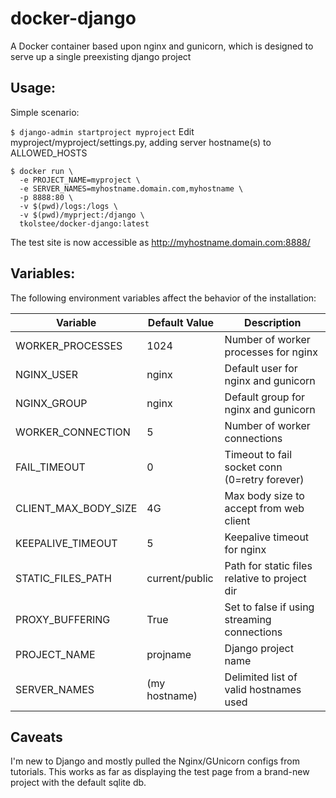 # docker-django

A Docker container based upon nginx and gunicorn, which is designed to serve up a single preexisting django project

## Usage:

Simple scenario:

```$ django-admin startproject myproject```
Edit myproject/myproject/settings.py, adding server hostname(s) to ALLOWED_HOSTS
```
$ docker run \
  -e PROJECT_NAME=myproject \
  -e SERVER_NAMES=myhostname.domain.com,myhostname \
  -p 8888:80 \
  -v $(pwd)/logs:/logs \
  -v $(pwd)/myprject:/django \
  tkolstee/docker-django:latest
```
The test site is now accessible as http://myhostname.domain.com:8888/



## Variables:

The following environment variables affect the behavior of the installation:

|  Variable            |  Default Value  |  Description                                  |
|----------------------|-----------------|-----------------------------------------------|
| WORKER_PROCESSES     | 1024            | Number of worker processes for nginx          |
| NGINX_USER           | nginx           | Default user for nginx and gunicorn           |
| NGINX_GROUP          | nginx           | Default group for nginx and gunicorn          |
| WORKER_CONNECTION    | 5               | Number of worker connections                  |
| FAIL_TIMEOUT         | 0               | Timeout to fail socket conn (0=retry forever) |
| CLIENT_MAX_BODY_SIZE | 4G              | Max body size to accept from web client       |
| KEEPALIVE_TIMEOUT    | 5               | Keepalive timeout for nginx                   |
| STATIC_FILES_PATH    | current/public  | Path for static files relative to project dir |
| PROXY_BUFFERING      | True            | Set to false if using streaming connections   |
| PROJECT_NAME         | projname        | Django project name                           |
| SERVER_NAMES         | (my hostname)   | Delimited list of valid hostnames used        |


## Caveats

I'm new to Django and mostly pulled the Nginx/GUnicorn configs from tutorials.
This works as far as displaying the test page from a brand-new project with the default sqlite db.

